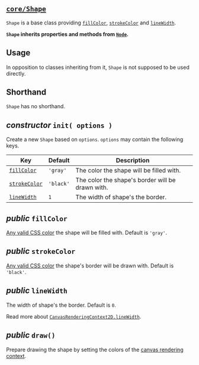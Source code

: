 ## [`core/Shape`](../../src/core/05-Shape.js)

`Shape` is a base class providing [`fillColor`](#public-fillcolor), [`strokeColor`](#public-strokecolor) and [`lineWidth`](#public-linewidth).

**`Shape` inherits properties and methods from [`Node`](03-Node.md).**



## Usage

In opposition to classes inheriting from it, `Shape` is not supposed to be used directly.



## Shorthand

`Shape` has no shorthand.



## *constructor* `init( options )`

Create a new `Shape` based on `options`. `options` may contain the following keys.

| Key | Default | Description |
| - | - | - |
| [`fillColor`](#public-fillcolor) | `'gray'` | The color the shape will be filled with. |
| [`strokeColor`](#public-strokecolor) | `'black'` | The color the shape's border will be drawn with. |
| [`lineWidth`](#public-linewidth) | `1` | The width of shape's the border. |



## *public* `fillColor`

[Any valid CSS color](https://developer.mozilla.org/en-US/docs/Web/CSS/color_value) the shape will be filled with. Default is `'gray'`.



## *public* `strokeColor`

[Any valid CSS color](https://developer.mozilla.org/en-US/docs/Web/CSS/color_value) the shape's border will be drawn with. Default is `'black'`.



## *public* `lineWidth`

The width of shape's the border. Default is `0`.

Read more about [`CanvasRenderingContext2D.lineWidth`](https://developer.mozilla.org/en-US/docs/Web/API/CanvasRenderingContext2D/lineWidth).



## *public* `draw()`

Prepare drawing the shape by setting the colors of the [canvas rendering context](04-Canvas.md#public-context).